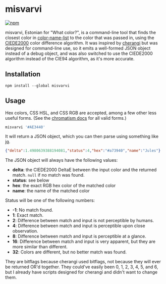 # misvarvi
[![npm](https://img.shields.io/npm/v/misvarvi.svg)](https://www.npmjs.com/package/misvarvi)

misvarvi, Estonian for "What color?", is a command-line tool that finds
the closest color in [color-name-list](https://github.com/meodai/color-names)
to the color that was passed in, using the [CIEDE2000](http://en.wikipedia.org/wiki/Color_difference#CIEDE2000)
color difference algorithm. It was inspired by [cherangi](https://github.com/shariati/cherangi/)
but was designed for command-line use, so it emits a well-formed JSON
object instead of a debug object, and was also switched to use the CIEDE2000
algorithm instead of the CIE94 algorithm, as it's more accurate.

## Installation
`npm install --global misvarvi`

## Usage

Hex colors, CSS HSL, and CSS RGB are accepted, among a few other less
useful forms. (See the [chromatism docs](https://github.com/toish/chromatism#colour-modes)
for all valid forms.)

```bash
misvarvi '#AE3440'
```

It will return a JSON object, which you can then parse using something like
[jq](https://stedolan.github.io/jq/).

```json
{"delta":1.4980639388194081,"status":4,"hex":"#a73940","name":"Jules"}
```

The JSON object will always have the following values:

* **delta**: the CIEDE2000 DeltaE between the input color and the returned match. `null` if no match was found.
* **status**: see below
* **hex**: the exact RGB hex color of the matched color
* **name**: the name of the matched color

Status will be one of the following numbers:

* **-1**: No match found.
* **1**: Exact match.
* **2**: Difference between match and input is not perceptible by humans.
* **4**: Difference between match and input is perceptible upon close observation.
* **8**: Difference between match and input is perceptible at a glance.
* **16**: Difference between match and input is very apparent, but they are more similar than different.
* **32**: Colors are different, but no better match was found.

They are bitflags because cherangi used bitflags, not because they will
ever be returned OR'd together. They could've easily been 0, 1, 2, 3, 4, 5, and 6,
but I already have scripts designed for cherangi and didn't want to change
them.
